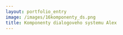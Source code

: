 ```yaml
---
layout: portfolio_entry
image: /images/16komponenty_ds.png
title: Komponenty dialogoveho systemu Alex 
---
```

